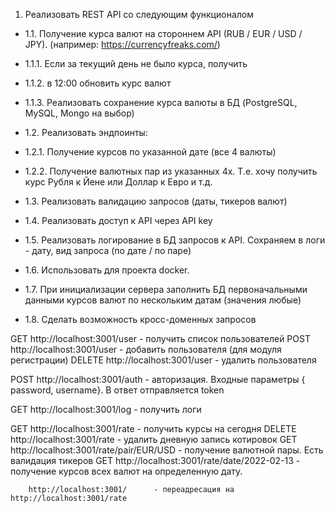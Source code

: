 1. Реализовать REST API со следующим функционалом

+ 1.1. Получение курса валют на стороннем API (RUB / EUR / USD / JPY). (например: https://currencyfreaks.com/)

+ 1.1.1. Если за текущий день не было курса, получить
+ 1.1.2. в 12:00 обновить курс валют
+ 1.1.3. Реализовать сохранение курса валюты в БД (PostgreSQL, MySQL, Mongo на выбор)


+ 1.2. Реализовать эндпоинты:

+ 1.2.1. Получение курсов по указанной дате (все 4 валюты)
+ 1.2.2. Получение валютных пар из указанных 4х. Т.е. хочу получить курс Рубля к Йене или Доллар к Евро и т.д.


+ 1.3. Реализовать валидацию запросов (даты, тикеров валют)

+ 1.4. Реализовать доступ к API через API key

+ 1.5. Реализовать логирование в БД запросов к API. Сохраняем в логи - дату, вид запроса (по дате / по паре)

+ 1.6. Использовать для проекта docker.

+ 1.7. При инициализации сервера заполнить БД первоначальными данными курсов валют по нескольким датам (значения любые)

+ 1.8. Сделать возможность кросс-доменных запросов

GET     http://localhost:3001/user  - получить список пользователей
POST    http://localhost:3001/user  - добавить пользователя (для модуля регистрации)
DELETE  http://localhost:3001/user  - удалить  пользователя

POST    http://localhost:3001/auth  - авторизация. Входные параметры { password, username}. В ответ отправляется token

GET     http://localhost:3001/log   - получить логи 

GET     http://localhost:3001/rate  - получить курсы на сегодня
DELETE  http://localhost:3001/rate  - удалить дневную запись котировок
GET     http://localhost:3001/rate/pair/EUR/USD - получение валютной пары. Есть валидация тикеров
GET     http://localhost:3001/rate/date/2022-02-13 - получение курсов всех валют на определенную дату.

        http://localhost:3001/      - переадресация на http://localhost:3001/rate


